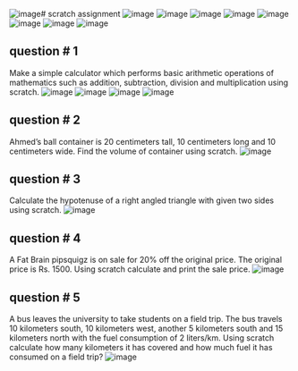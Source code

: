 ![image](https://github.com/its-aatik-here/PfFall2023/assets/142867794/22043764-ae62-43e4-8617-698d556df69e)# scratch assignment
![image](https://github.com/its-aatik-here/PfFall2023/assets/142867794/0ab95428-c604-4582-aa4c-be2baab55a11)
![image](https://github.com/its-aatik-here/PfFall2023/assets/142867794/4dc168a5-222c-4756-933d-3445d214dea8)
![image](https://github.com/its-aatik-here/PfFall2023/assets/142867794/c9e75dc0-8f5b-47d6-bc5d-d6e0c8cd8364)
![image](https://github.com/its-aatik-here/PfFall2023/assets/142867794/adbd7e72-d4ad-4cb3-bc19-6da0e04ae4ae)
![image](https://github.com/its-aatik-here/PfFall2023/assets/142867794/5f5fbec9-5d66-4390-8075-8c1129930c30)
![image](https://github.com/its-aatik-here/PfFall2023/assets/142867794/58fc801d-5c92-4c65-a63a-cb1298689dbf)
![image](https://github.com/its-aatik-here/PfFall2023/assets/142867794/d9c11615-8459-450f-9249-ac38028b108a)
![image](https://github.com/its-aatik-here/PfFall2023/assets/142867794/b29d82bb-e1e8-4b19-9996-cfcbb035b9cb)
## question # 1
Make a simple calculator which performs basic arithmetic operations of mathematics such as addition, subtraction,
division and multiplication using scratch.
![image](https://github.com/its-aatik-here/PfFall2023/assets/142867794/a8872574-4419-457f-9f42-abfc8ffd375d)
![image](https://github.com/its-aatik-here/PfFall2023/assets/142867794/9b259c8a-05e6-480b-9728-48839bff03a7)
![image](https://github.com/its-aatik-here/PfFall2023/assets/142867794/3bb26ae0-a97b-4c98-a9f7-8aa730d830a1)
![image](https://github.com/its-aatik-here/PfFall2023/assets/142867794/97cca096-3c82-45a5-b9a4-ab8a9a99964f)
## question # 2
Ahmed’s ball container is 20 centimeters tall, 10 centimeters long and 10 centimeters wide. Find the volume of
container using scratch.
![image](https://github.com/its-aatik-here/PfFall2023/assets/142867794/e8bb306f-bbed-469e-9014-af9edc1508fe)
## question # 3
Calculate the hypotenuse of a right angled triangle with given two sides using scratch.
![image](https://github.com/its-aatik-here/PfFall2023/assets/142867794/11d3b5f3-1d78-4729-83b9-88787bcabb80)
## question # 4
A Fat Brain pipsquigz is on sale for 20% off the original price. The original price is Rs. 1500. Using scratch calculate
and print the sale price.
![image](https://github.com/its-aatik-here/PfFall2023/assets/142867794/d2fd4bb7-b129-4236-a3d4-5d5e4dde0c64)
## question # 5
A bus leaves the university to take students on a field trip. The bus travels 10 kilometers south, 10 kilometers west,
another 5 kilometers south and 15 kilometers north with the fuel consumption of 2 liters/km. Using scratch
calculate how many kilometers it has covered and how much fuel it has consumed on a field trip?
![image](https://github.com/its-aatik-here/PfFall2023/assets/142867794/59600a5d-09b5-49d2-95d0-3abd5905cbb3)
